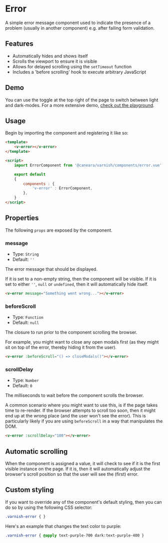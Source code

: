 # Error

A simple error message component used to indicate the presence of a problem (usually in another component) e.g. after failing form validation.

## Features

* Automatically hides and shows itself
* Scrolls the viewport to ensure it is visible
* Allows for delayed scrolling using the `setTimeout` function
* Includes a 'before scrolling' hook to execute arbitrary JavaScript

## Demo

You can use the toggle at the top right of the page to switch between light and dark-modes. For a more extensive demo, [check out the playground](/playgrounds/error/index).

<!-- Setup -->
<script setup>
    import ErrorComponent from '../../src/components/error.vue';
</script>

<!-- Demo -->
<div class="bg-gray-100 dark:bg-black flex justify-center rounded-md p-6 mt-8">
    <ClientOnly>
        <ErrorComponent message="This is a test error"></ErrorComponent>
    </ClientOnly>
</div>

## Usage

Begin by importing the component and registering it like so:

```html
<template>
    <v-error></v-error>
</template>

<script>
    import ErrorComponent from '@caneara/varnish/components/error.vue';

    export default
    {
        components : {
            'v-error' : ErrorComponent,
        },
    }
</script>
```

## Properties

The following `props` are exposed by the component.

### message

- Type: `String`
- Default: `''`

The error message that should be displayed.

If it is set to a non-empty string, then the component will be visible. If it is set to either `''`, `null` or `undefined`, then it will automatically hide itself.

```html
<v-error message="Something went wrong..."></v-error>
```

### beforeScroll

- Type: `Function`
- Default: `null`

The closure to run prior to the component scrolling the browser.

For example, you might want to close any open modals first (as they might sit on top of the error, thereby hiding it from the user).

```html
<v-error :beforeScroll="() => closeModals()"></v-error>
```

### scrollDelay

- Type: `Number`
- Default: `0`

The milliseconds to wait before the component scrolls the browser.

A common scenario where you might want to use this, is if the page takes time to re-render. If the browser attempts to scroll too soon, then it might end up at the wrong place (and the user won't see the error). This is particularly likely if you are using `beforeScroll` in a way that manipulates the DOM.

```html
<v-error :scrollDelay="100"></v-error>
```

## Automatic scrolling

When the component is assigned a value, it will check to see if it is the first visible instance on the page. If it is, then it will automatically adjust the browser's scroll position so that the user will see the (first) error.

## Custom styling

If you want to override any of the component's default styling, then you can do so by using the following CSS selector:

```css
.varnish-error { }
```

Here's an example that changes the text color to purple:

```css
.varnish-error { @apply text-purple-700 dark:text-purple-400 }
```